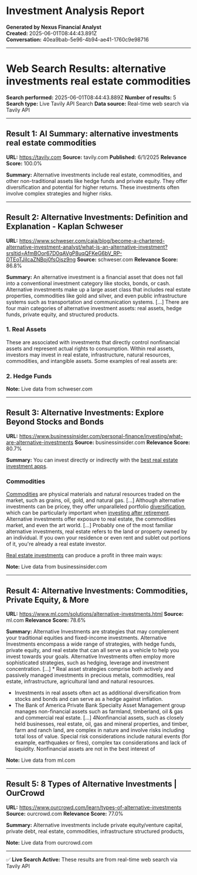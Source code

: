 # Investment Analysis Report

**Generated by Nexus Financial Analyst**  
**Created:** 2025-06-01T08:44:43.891Z  
**Conversation:** 40ea9bab-5e96-4b94-ae41-1760c9e98716

---

# Web Search Results: alternative investments real estate commodities

**Search performed:** 2025-06-01T08:44:43.889Z
**Number of results:** 5
**Search type:** Live Tavily API Search
**Data source:** Real-time web search via Tavily API

---

## Result 1: AI Summary: alternative investments real estate commodities

**URL:** https://tavily.com
**Source:** tavily.com
**Published:** 6/1/2025
**Relevance Score:** 100.0%

**Summary:** Alternative investments include real estate, commodities, and other non-traditional assets like hedge funds and private equity. They offer diversification and potential for higher returns. These investments often involve complex strategies and higher risks.


---

## Result 2: Alternative Investments: Definition and Explanation - Kaplan Schweser

**URL:** https://www.schweser.com/caia/blog/become-a-chartered-alternative-investment-analyst/what-is-an-alternative-investment?srsltid=AfmBOor67D0qAVgP8uqQFKeG6bV_RP-DTEoTJiIcaZNBoj0fsOjsz9ng
**Source:** schweser.com
**Relevance Score:** 86.8%

**Summary:** An alternative investment is a financial asset that does not fall into a conventional investment category like stocks, bonds, or cash. Alternative investments make up a large asset class that includes real estate properties, commodities like gold and silver, and even public infrastructure systems such as transportation and communication systems. [...] There are four main categories of alternative investment assets: real assets, hedge funds, private equity, and structured products.

### 1. Real Assets

These are associated with investments that directly control nonfinancial assets and represent actual rights to consumption. Within real assets, investors may invest in real estate, infrastructure, natural resources, commodities, and intangible assets. Some examples of real assets are:

### 2. Hedge Funds

**Note:** Live data from schweser.com

---

## Result 3: Alternative Investments: Explore Beyond Stocks and Bonds

**URL:** https://www.businessinsider.com/personal-finance/investing/what-are-alternative-investments
**Source:** businessinsider.com
**Relevance Score:** 80.7%

**Summary:** You can invest directly or indirectly with the [best real estate investment apps](https://www.businessinsider.com/personal-finance/investing/best-real-estate-investing-platforms).

### Commodities

[Commodities](https://www.businessinsider.com/personal-finance/investing/what-are-commodities) are physical materials and natural resources traded on the market, such as grains, oil, gold, and natural gas. [...] Although alternative investments can be pricey, they offer unparalleled portfolio [diversification](https://www.businessinsider.com/personal-finance/investing/what-is-diversification), which can be particularly important when [investing after retirement](https://www.businessinsider.com/personal-finance/investing/investing-after-retirement). Alternative investments offer exposure to real estate, the commodities market, and even the art world. [...] Probably one of the most familiar alternative investments, real estate refers to the land or property owned by an individual. If you own your residence or even rent and sublet out portions of it, you're already a real estate investor.

[Real estate investments](https://www.businessinsider.com/personal-finance/investing/how-to-invest-in-real-estate-make-money) can produce a profit in three main ways:

**Note:** Live data from businessinsider.com

---

## Result 4: Alternative Investments: Commodities, Private Equity, & More

**URL:** https://www.ml.com/solutions/alternative-investments.html
**Source:** ml.com
**Relevance Score:** 78.6%

**Summary:** Alternative Investments are strategies that may complement your traditional equities and fixed-income investments. Alternative Investments encompass a wide range of strategies, with hedge funds, private equity, and real estate that can all serve as a vehicle to help you invest towards your goals. Alternative Investments often employ more sophisticated strategies, such as hedging, leverage and investment concentration. [...] *   Real asset strategies comprise both actively and passively managed investments in precious metals, commodities, real estate, infrastructure, agricultural land and natural resources.
*   Investments in real assets often act as additional diversification from stocks and bonds and can serve as a hedge against inflation.
*   The Bank of America Private Bank Specialty Asset Management group manages non-financial assets such as farmland, timberland, oil & gas and commercial real estate. [...] [](https://www.ml.com/solutions/alternative-investments.html#footnote- "Click here to go to footnote-4")4Nonfinancial assets, such as closely held businesses, real estate, oil, gas and mineral properties, and timber, farm and ranch land, are complex in nature and involve risks including total loss of value. Special risk considerations include natural events (for example, earthquakes or fires), complex tax considerations and lack of liquidity. Nonfinancial assets are not in the best interest of

**Note:** Live data from ml.com

---

## Result 5: 8 Types of Alternative Investments | OurCrowd

**URL:** https://www.ourcrowd.com/learn/types-of-alternative-investments
**Source:** ourcrowd.com
**Relevance Score:** 77.0%

**Summary:** Alternative investments include private equity/venture capital, private debt, real estate, commodities, infrastructure structured products,

**Note:** Live data from ourcrowd.com

---


✅ **Live Search Active:** These results are from real-time web search via Tavily API
